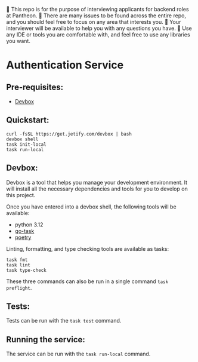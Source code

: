 🚨 This repo is for the purpose of interviewing applicants for backend roles at Pantheon.
🚨 There are many issues to be found across the entire repo, and you should feel free to focus on any area that interests you.
🚨 Your interviewer will be available to help you with any questions you have.
🚨 Use any IDE or tools you are comfortable with, and feel free to use any libraries you want.

# Authentication Service

## Pre-requisites:
 - [Devbox](https://www.jetify.dev/devbox)

## Quickstart:
```
curl -fsSL https://get.jetify.com/devbox | bash
devbox shell
task init-local
task run-local
```

## Devbox:
Devbox is a tool that helps you manage your development environment. It will install all the necessary dependencies and tools for you to develop on this project.

Once you have entered into a devbox shell, the following tools will be available:
- python 3.12
- [go-task](https://taskfile.dev)
- [poetry](https://python-poetry.org/)

Linting, formatting, and type checking tools are available as tasks:

```
task fmt
task lint
task type-check
```

These three commands can also be run in a single command `task preflight`.

## Tests:
Tests can be run with the `task test` command.

## Running the service:
The service can be run with the `task run-local` command.